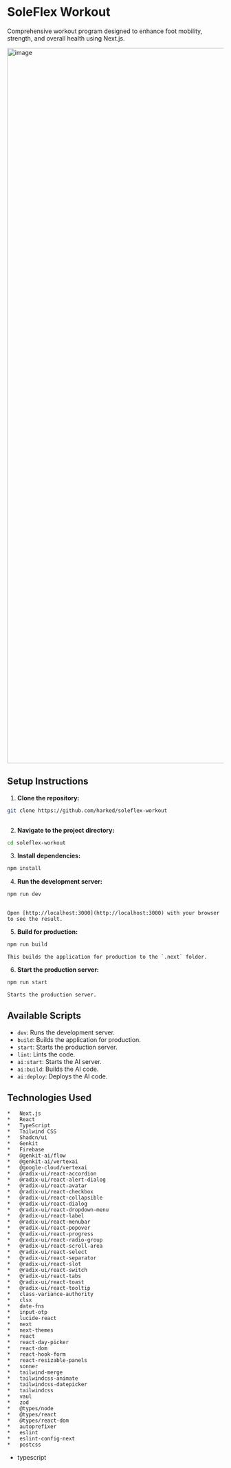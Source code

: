 # SoleFlex Workout

Comprehensive workout program designed to enhance foot mobility, strength, and overall health using Next.js.

<img width="1280" height="1663" alt="image" src="https://github.com/user-attachments/assets/211a7d35-c651-40c7-a5d1-878ed4602f8d" />


## Setup Instructions

1.  **Clone the repository:**

    
```bash
git clone https://github.com/harked/soleflex-workout
    
```

2.  **Navigate to the project directory:**

    
```bash
cd soleflex-workout
```

3.  **Install dependencies:**

    
```bash
npm install
```

4.  **Run the development server:**

    
```bash
npm run dev
    
```

    Open [http://localhost:3000](http://localhost:3000) with your browser to see the result.

5.  **Build for production:**

    
```bash
npm run build
```

    This builds the application for production to the `.next` folder.

6.  **Start the production server:**

    
```bash
npm run start
```

    Starts the production server.

## Available Scripts

*   `dev`: Runs the development server.
*   `build`: Builds the application for production.
*   `start`: Starts the production server.
*   `lint`: Lints the code.
*   `ai:start`: Starts the AI server.
*   `ai:build`: Builds the AI code.
*   `ai:deploy`: Deploys the AI code.

## Technologies Used
```
*   Next.js
*   React
*   TypeScript
*   Tailwind CSS
*   Shadcn/ui
*   Genkit
*   Firebase
*   @genkit-ai/flow
*   @genkit-ai/vertexai
*   @google-cloud/vertexai
*   @radix-ui/react-accordion
*   @radix-ui/react-alert-dialog
*   @radix-ui/react-avatar
*   @radix-ui/react-checkbox
*   @radix-ui/react-collapsible
*   @radix-ui/react-dialog
*   @radix-ui/react-dropdown-menu
*   @radix-ui/react-label
*   @radix-ui/react-menubar
*   @radix-ui/react-popover
*   @radix-ui/react-progress
*   @radix-ui/react-radio-group
*   @radix-ui/react-scroll-area
*   @radix-ui/react-select
*   @radix-ui/react-separator
*   @radix-ui/react-slot
*   @radix-ui/react-switch
*   @radix-ui/react-tabs
*   @radix-ui/react-toast
*   @radix-ui/react-tooltip
*   class-variance-authority
*   clsx
*   date-fns
*   input-otp
*   lucide-react
*   next
*   next-themes
*   react
*   react-day-picker
*   react-dom
*   react-hook-form
*   react-resizable-panels
*   sonner
*   tailwind-merge
*   tailwindcss-animate
*   tailwindcss-datepicker
*   tailwindcss
*   vaul
*   zod
*   @types/node
*   @types/react
*   @types/react-dom
*   autoprefixer
*   eslint
*   eslint-config-next
*   postcss
```
*   typescript
